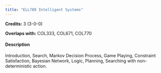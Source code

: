 ```yaml
---
title: "ELL789 Intelligent Systems"
---
```

**Credits:** 3 (3-0-0)

**Overlaps with:** COL333, COL671, COL770

#### Description
Introduction, Search, Markov Decision Process, Game Playing, Constraint Satisfaction, Bayesian Network, Logic, Planning, Searching with non-deterministic action.